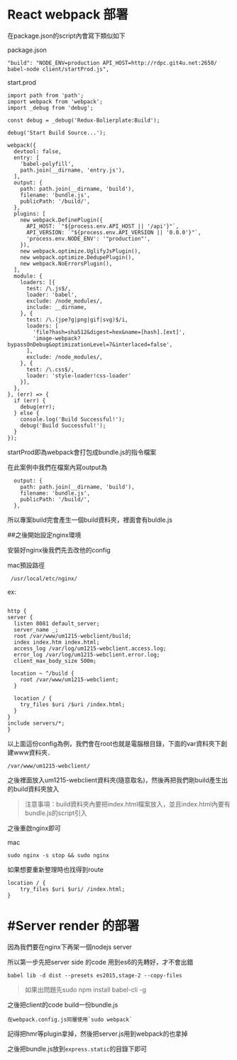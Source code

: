 # React webpack 部署

在package.json的script內會寫下類似如下

package.json
```
"build": "NODE_ENV=production API_HOST=http://rdpc.git4u.net:2650/ babel-node client/startProd.js",
```

start.prod
```
import path from 'path';
import webpack from 'webpack';
import _debug from 'debug';

const debug = _debug('Redux-Bolierplate:Build');

debug('Start Build Source...');

webpack({
  devtool: false,
  entry: [
    'babel-polyfill',
    path.join(__dirname, 'entry.js'),
  ],
  output: {
    path: path.join(__dirname, 'build'),
    filename: 'bundle.js',
    publicPath: '/build/',
  },
  plugins: [
    new webpack.DefinePlugin({
      API_HOST: `"${process.env.API_HOST || '/api'}"`,
      API_VERSION: `"${process.env.API_VERSION || '0.0.0'}"`,
      'process.env.NODE_ENV': '"production"',
    }),
    new webpack.optimize.UglifyJsPlugin(),
    new webpack.optimize.DedupePlugin(),
    new webpack.NoErrorsPlugin(),
  ],
  module: {
    loaders: [{
      test: /\.js$/,
      loader: 'babel',
      exclude: /node_modules/,
      include: __dirname,
    }, {
      test: /\.(jpe?g|png|gif|svg)$/i,
      loaders: [
        'file?hash=sha512&digest=hex&name=[hash].[ext]',
        'image-webpack?bypassOnDebug&optimizationLevel=7&interlaced=false',
      ],
      exclude: /node_modules/,
    }, {
      test: /\.css$/,
      loader: 'style-loader!css-loader'
    }],
  },
}, (err) => {
  if (err) {
    debug(err);
  } else {
    console.log('Build Successful!');
    debug('Build Successful!');
  }
});

```


startProd即為webpack會打包成bundle.js的指令檔案

在此案例中我們在檔案內寫output為
```
  output: {
    path: path.join(__dirname, 'build'),
    filename: 'bundle.js',
    publicPath: '/build/',
  },
```
所以專案build完會產生一個build資料夾，裡面會有buldle.js

##之後開始設定nginx環境


安裝好nginx後我們先去改他的config

mac預設路徑
```
 /usr/local/etc/nginx/
```

ex:

```

http {
server {
  listen 8081 default_server;
  server_name _;
  root /var/www/um1215-webclient/build;
  index index.htm index.html;
  access_log /var/log/um1215-webclient.access.log;
  error_log /var/log/um1215-webclient.error.log;
  client_max_body_size 500m;

 location ~ ^/build {
    root /var/www/um1215-webclient;
  }

  location / {
    try_files $uri /$uri /index.html;
  }
}
include servers/*;
}

```
以上面這份config為例，我們會在root也就是電腦根目錄，下面的var資料夾下創建www資料夾．

```
/var/www/um1215-webclient/
```

之後裡面放入um1215-webclient資料夾(隨意取名)，然後再把我們剛build產生出的build資料夾放入

>注意事項：build資料夾內要把index.html檔案放入，並且index.html內要有bundle.js的script引入

之後重啟nginx即可

mac
```
sudo nginx -s stop && sudo nginx
```


如果想要重新整理時也找得到route

```
location / {
    try_files $uri $uri/ /index.html;
}
```


# #Server render 的部署

因為我們要在nginx下再架一個nodejs server

所以第一步先把server side 的code 用到es6的先轉好，才不會出錯


`babel lib -d dist --presets es2015,stage-2 --copy-files`

>如果出問題先sudo npm install babel-cli -g

之後把client的code build一份bundle.js
```
在webpack.config.js同層使用`sudo webpack`
```
記得把hmr等plugin拿掉，然後把server.js用到webpack的也拿掉

之後把bundle.js放到`express.static`的目錄下即可